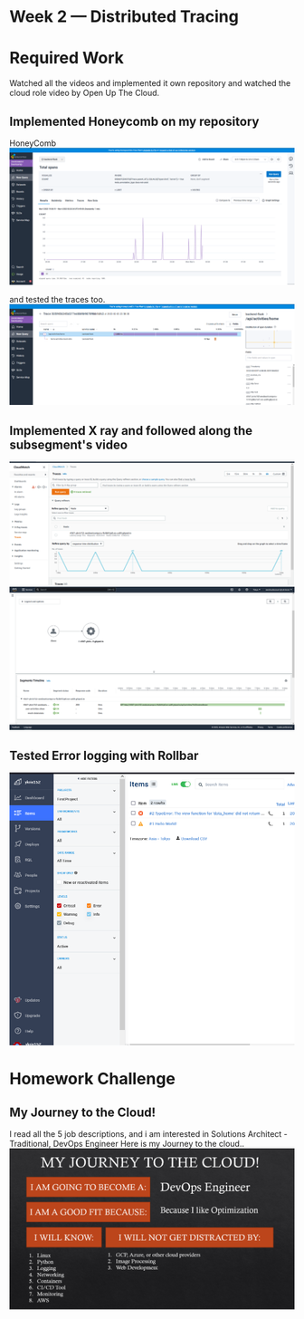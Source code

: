# Week 2 — Distributed Tracing
# Required Work
Watched all the videos and implemented it own repository and watched the cloud role video by Open Up The Cloud. 

## Implemented Honeycomb on my repository
HoneyComb<br />
![Honeycomb](assets/honeycomb-week2.png)<br />

and tested the traces too.
![Honeycomb traces](assets/honeycomb-traces-week2.png)<br />

## Implemented X ray and followed along the subsegment's video
![X-Ray](assets/xray-traces-week2.png)<br />
![X-Ray subsegment](assets/xray-traces-subsegment-week2.png)<br />

## Tested Error logging with Rollbar
![Rollbar](assets/rollbar-week2.png)<br />

# Homework Challenge
## My Journey to the Cloud!
I read all the 5 job descriptions, and i am interested in Solutions Architect - Traditional, DevOps Engineer
Here is my Journey to the cloud..
![Journey to the cloud](assets/Journey-to-the-cloud-week2.png)<br />